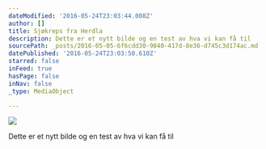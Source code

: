 ```yaml
---
dateModified: '2016-05-24T23:03:44.008Z'
author: []
title: Sjøkreps fra Herdla
description: Dette er et nytt bilde og en test av hva vi kan få til
sourcePath: _posts/2016-05-05-6f6cdd30-9040-417d-8e36-d745c3d174ac.md
datePublished: '2016-05-24T23:03:50.610Z'
starred: false
inFeed: true
hasPage: false
inNav: false
_type: MediaObject

---
```

![](https://s3-us-west-2.amazonaws.com/the-grid-img/p/05c77ce6b4ab41763b0d36ac85c58b3c287cff54.jpg)

Dette er et nytt bilde og en test av hva vi kan få til